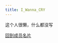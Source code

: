 ```yaml
---
title: I_Wanna_CRY
---
```


这个人很懒，什么都没写  

<a href="http://starry-sakura-craft.online/intro">回到成员名片</a>